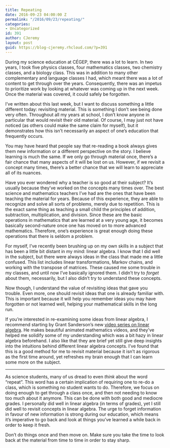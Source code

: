 ```yaml
---
title: Repeating
date: 2016-09-23 04:00:00 Z
permalink: "/2016/09/23/repeating/"
categories:
- Uncategorized
id: 391
author: CJeremy
layout: post
guid: https://blog-cjeremy.rhcloud.com/?p=391
---
```


During my science education at CÉGEP, there was a lot to learn. In two years, I took five physics classes, four mathematics classes, two chemistry classes, and a biology class. This was in addition to many other complementary and language classes I had, which meant there was a lot of content to get through over the years. Consequently, there was an impetus to prioritize work by looking at whatever was coming up in the next week. Once the material was covered, it could safely be forgotten.

I&#8217;ve written about this last week, but I want to discuss something a little different today: revisiting material. This is something I don&#8217;t see being done very often. Throughout all my years at school, I don&#8217;t know anyone in particular that would revisit their old material. Of course, I may just not have noticed (as others could make the same claim for myself), but it demonstrates how this isn&#8217;t necessarily an aspect of one&#8217;s education that frequently occurs.

You may have heard that people say that re-reading a book always gives them new information or a different perspective on the story. I believe learning is much the same. If we only go through material once, there&#8217;s a fair chance that many aspects of it will be lost on us. However, if we revisit a concept many times, there&#8217;s a better chance that we will learn to appreciate all of its nuances.

Have you ever wondered why a teacher is so good at their subject? It&#8217;s usually because they&#8217;ve worked on the concepts many times over. The best science and mathematics teachers I&#8217;ve had are the ones that have been teaching the material for years. Because of this experience, they are able to recognize and solve all sorts of problems, merely due to repetition. This is the exact same thing as teaching a small child the principles of addition, subtraction, multiplication, and division. Since these are the basic operations in mathematics that are learned at a very young age, it becomes basically second-nature once one has moved on to more advanced mathematics. Therefore, one&#8217;s experience is great enough doing these operations that there is seldom a problem.

For myself, I&#8217;ve recently been brushing up on my own skills in a subject that has been a little bit distant in my mind: linear algebra. I know that I did well in the subject, but there were always ideas in the class that made me a little confused. This list includes linear transformations, Markov chains, and working with the transpose of matrices. These caused me some trouble in my classes, and until now I&#8217;ve basically ignored them. I didn&#8217;t try to _forget_ about them, necessarily, but I also didn&#8217;t try to understand these concepts.

Now though, I understand the value of revisiting ideas that gave you trouble. Even more, one should revisit ideas that one is already familiar with. This is important because it will help you remember ideas you may have forgotten or not learned well, helping your mathematical skills in the long run.

If you&#8217;re interested in re-examining some ideas from linear algebra, I recommend starting by Grant Sanderson&#8217;s new [video series on linear algebra](http://www.3blue1brown.com/). He makes beautiful animated mathematics videos, and they&#8217;ve helped me solidify some of my understanding which was a bit hazy in linear algebra beforehand. I also like that they are brief yet still give deep insights into the intuitions behind different linear algebra concepts. I&#8217;ve found that this is a good method for me to revisit material because it isn&#8217;t as rigorous as the first time around, yet refreshes my brain enough that I can learn some more on the subject.

* * *

As science students, many of us dread to even _think_ about the word &#8220;repeat&#8221;. This word has a certain implication of requiring one to re-do a class, which is something no student wants to do. Therefore, we focus on doing enough to get through a class once, and then not needing to know too much about it anymore. This can be done with both good and mediocre grades. I personally did well in linear algebra (in terms of grades), yet I still did well to revisit concepts in linear algebra. The urge to forget information in favour of new information is strong during our education, which means it&#8217;s imperative to go back and look at things you&#8217;ve learned a while back in order to keep it fresh.

Don&#8217;t do things once and then move on. Make sure you take the time to look back at the material from time to time in order to stay sharp.